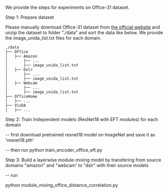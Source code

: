 We provide the steps for experiments on Office-31 dataset.

Step 1: Prepare dataset

Please manually download Office-31 dataset from [the official website](https://drive.google.com/file/d/0B4IapRTv9pJ1WGZVd1VDMmhwdlE/view?resourcekey=0-gNMHVtZfRAyO_t2_WrOunA)
and unzip the dataset to folder "./data" and sort the data like below. We provide the image_unida_list.txt files for 
each domain.

```
./data
├── Office
│   ├── Amazon
|       ├── ...
│       ├── image_unida_list.txt
│   ├── Dslr
|       ├── ...
│       ├── image_unida_list.txt
│   ├── Webcam
|       ├── ...
│       ├── image_unida_list.txt
├── OfficeHome
│   ├── ...
├── VisDA
│   ├── ...
```
Step 2: Train Independent models (ResNet18 with EFT modules) for each domain

-- first download pretrained resnet18 model on ImageNet and save it as 'resnet18.pth'

-- then run 
    python train_encoder_office_eft.py

Step 3: Build a layerwise module-mixing model by transfering from source domains "amazon" and "webcam' to "dslr" with their source models 

-- run

python module_mixing_office_distance_correlation.py
